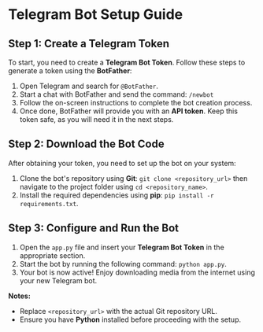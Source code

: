 # Telegram Bot Setup Guide  

## Step 1: Create a Telegram Token  
To start, you need to create a **Telegram Bot Token**. Follow these steps to generate a token using the **BotFather**:  

1. Open Telegram and search for `@BotFather`.  
2. Start a chat with BotFather and send the command: `/newbot`  
3. Follow the on-screen instructions to complete the bot creation process.  
4. Once done, BotFather will provide you with an **API token**. Keep this token safe, as you will need it in the next steps.  

## Step 2: Download the Bot Code  
After obtaining your token, you need to set up the bot on your system:  

1. Clone the bot's repository using **Git**: `git clone <repository_url>` then navigate to the project folder using `cd <repository_name>`.  
2. Install the required dependencies using **pip**: `pip install -r requirements.txt`.  

## Step 3: Configure and Run the Bot  
1. Open the `app.py` file and insert your **Telegram Bot Token** in the appropriate section.  
2. Start the bot by running the following command: `python app.py`.  
3. Your bot is now active! Enjoy downloading media from the internet using your new Telegram bot.  

**Notes:**  
- Replace `<repository_url>` with the actual Git repository URL.  
- Ensure you have **Python** installed before proceeding with the setup.
